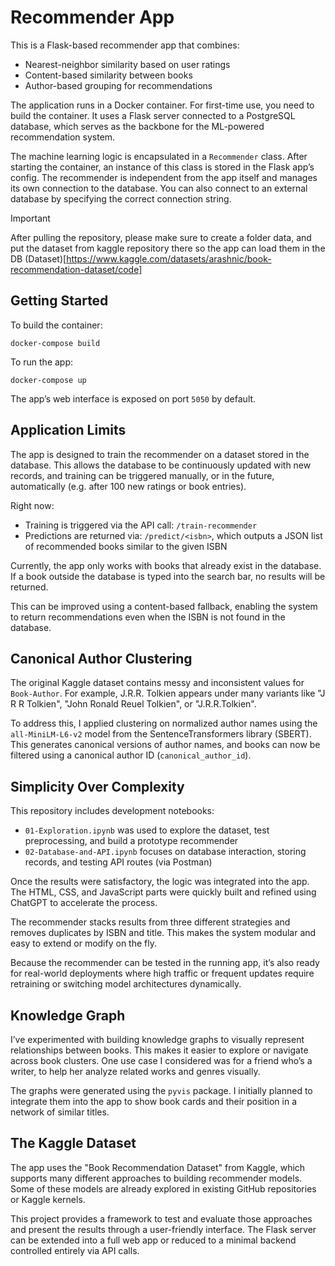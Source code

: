 # Recommender App

This is a Flask-based recommender app that combines:
- Nearest-neighbor similarity based on user ratings
- Content-based similarity between books
- Author-based grouping for recommendations

The application runs in a Docker container. For first-time use, you need to build the container. It uses a Flask server connected to a PostgreSQL database, which serves as the backbone for the ML-powered recommendation system.

The machine learning logic is encapsulated in a `Recommender` class. After starting the container, an instance of this class is stored in the Flask app’s config. The recommender is independent from the app itself and manages its own connection to the database. You can also connect to an external database by specifying the correct connection string.

> [!IMPORTANT]
> After pulling the repository, please make sure to create a folder data, and put the dataset from kaggle repository there so the app can load them in the DB
> (Dataset)[https://www.kaggle.com/datasets/arashnic/book-recommendation-dataset/code]


## Getting Started

To build the container:
```
docker-compose build
```

To run the app:
```
docker-compose up
```

The app’s web interface is exposed on port `5050` by default.

## Application Limits

The app is designed to train the recommender on a dataset stored in the database. This allows the database to be continuously updated with new records, and training can be triggered manually, or in the future, automatically (e.g. after 100 new ratings or book entries).

Right now:
- Training is triggered via the API call: `/train-recommender`
- Predictions are returned via: `/predict/<isbn>`, which outputs a JSON list of recommended books similar to the given ISBN

Currently, the app only works with books that already exist in the database. If a book outside the database is typed into the search bar, no results will be returned.

This can be improved using a content-based fallback, enabling the system to return recommendations even when the ISBN is not found in the database.

## Canonical Author Clustering

The original Kaggle dataset contains messy and inconsistent values for `Book-Author`. For example, J.R.R. Tolkien appears under many variants like "J R R Tolkien", "John Ronald Reuel Tolkien", or "J.R.R.Tolkien".

To address this, I applied clustering on normalized author names using the `all-MiniLM-L6-v2` model from the SentenceTransformers library (SBERT). This generates canonical versions of author names, and books can now be filtered using a canonical author ID (`canonical_author_id`).

## Simplicity Over Complexity

This repository includes development notebooks:
- `01-Exploration.ipynb` was used to explore the dataset, test preprocessing, and build a prototype recommender
- `02-Database-and-API.ipynb` focuses on database interaction, storing records, and testing API routes (via Postman)

Once the results were satisfactory, the logic was integrated into the app. The HTML, CSS, and JavaScript parts were quickly built and refined using ChatGPT to accelerate the process.

The recommender stacks results from three different strategies and removes duplicates by ISBN and title. This makes the system modular and easy to extend or modify on the fly.

Because the recommender can be tested in the running app, it’s also ready for real-world deployments where high traffic or frequent updates require retraining or switching model architectures dynamically.

## Knowledge Graph

I’ve experimented with building knowledge graphs to visually represent relationships between books. This makes it easier to explore or navigate across book clusters. One use case I considered was for a friend who’s a writer, to help her analyze related works and genres visually.

The graphs were generated using the `pyvis` package. I initially planned to integrate them into the app to show book cards and their position in a network of similar titles.

## The Kaggle Dataset

The app uses the "Book Recommendation Dataset" from Kaggle, which supports many different approaches to building recommender models. Some of these models are already explored in existing GitHub repositories or Kaggle kernels.

This project provides a framework to test and evaluate those approaches and present the results through a user-friendly interface. The Flask server can be extended into a full web app or reduced to a minimal backend controlled entirely via API calls.
